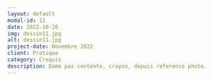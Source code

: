```yaml
---
layout: default
modal-id: 11
date: 2022-10-26
img: dessin11.jpg
alt: dessin11.jpg
project-date: Novembre 2022
client: Pratique
category: Croquis
description: Dame pas contente, crayon, depuis reference photo.
---
```

